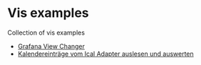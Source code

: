 

# Vis examples

Collection of vis examples

* [Grafana  View Changer](https://github.com/smarthome-ts-de/ScriptLibrary/tree/master/vis_example/grafanaView_Changer)  
* [Kalendereinträge vom Ical Adapter auslesen und auswerten](https://github.com/smarthome-ts-de/ScriptLibrary/tree/master/vis_examples/grafaaViewChanger)  